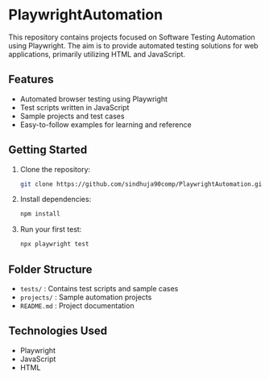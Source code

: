 # PlaywrightAutomation

This repository contains projects focused on Software Testing Automation using Playwright. The aim is to provide automated testing solutions for web applications, primarily utilizing HTML and JavaScript.

## Features
- Automated browser testing using Playwright
- Test scripts written in JavaScript
- Sample projects and test cases
- Easy-to-follow examples for learning and reference

## Getting Started
1. Clone the repository:
   ```bash
   git clone https://github.com/sindhuja90comp/PlaywrightAutomation.git
   ```
2. Install dependencies:
   ```bash
   npm install
   ```
3. Run your first test:
   ```bash
   npx playwright test
   ```

## Folder Structure
- `tests/` : Contains test scripts and sample cases
- `projects/` : Sample automation projects
- `README.md` : Project documentation

## Technologies Used
- Playwright
- JavaScript
- HTML
